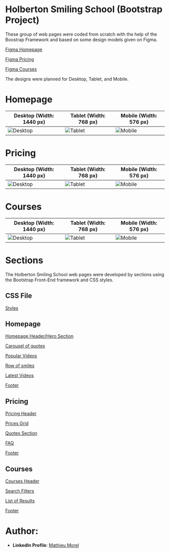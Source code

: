 # Holberton Smiling School (Bootstrap Project)

These group of web pages were coded from scratch with the help of the Boostrap Framework and based on some design models given on Figma.

[Figma Homepage](https://www.figma.com/file/QYQqMYbdpAHL5xTclwJKSI/Homepage)

[Figma Pricing](https://www.figma.com/file/KLAI53jdYpfFNEy0O79ymB/Pricing)

[Figma Courses](https://www.figma.com/file/ivg3abH1HLmMayBgjGg1Qf/Courses)

The designs were planned for Desktop, Tablet, and Mobile.

# Homepage

| **Desktop (Width: 1440 px)**                              | **Tablet (Width: 768 px)**                              | **Mobile (Width: 576 px)**                              |
| --------------------------------------------------------- | ------------------------------------------------------- | ------------------------------------------------------- |
| ![Desktop](https://i.ibb.co/pKGgC0J/Homepage-Desktop.png) | ![Tablet](https://i.ibb.co/6XBLwf9/Homepage-Tablet.png) | ![Mobile](https://i.ibb.co/NVBK21F/Homepage-Mobile.png) |

# Pricing

| **Desktop (Width: 1440 px)**                             | **Tablet (Width: 768 px)**                             | **Mobile (Width: 576 px)**                             |
| -------------------------------------------------------- | ------------------------------------------------------ | ------------------------------------------------------ |
| ![Desktop](https://i.ibb.co/RvSJ2YS/Pricing-Desktop.png) | ![Tablet](https://i.ibb.co/Gkvsf0Y/Pricing-Tablet.png) | ![Mobile](https://i.ibb.co/6RwmYck/Pricing-Mobile.png) |

# Courses

| **Desktop (Width: 1440 px)**                             | **Tablet (Width: 768 px)**                             | **Mobile (Width: 576 px)**                             |
| -------------------------------------------------------- | ------------------------------------------------------ | ------------------------------------------------------ |
| ![Desktop](https://i.ibb.co/y51S3HX/Courses-Desktop.png) | ![Tablet](https://i.ibb.co/28qK1g0/Courses-Tablet.png) | ![Mobile](https://i.ibb.co/f8zNgkx/Courses-Mobile.png) |

# Sections

The Holberton Smiling School web pages were developed by sections using the Bootstrap Front-End framework and CSS styles.

## CSS File

[Styles](https://github.com/MathieuMorel62/holbertonschool-smiling-school-javascript/blob/main/styles.css)

## Homepage

[Homepage Header/Hero Section](https://github.com/MathieuMorel62/holbertonschool-smiling-school-javascript/blob/main/0-homepage.html)

[Carousel of quotes](https://github.com/MathieuMorel62/holbertonschool-smiling-school-javascript/blob/main/1-homepage.html)

[Popular Videos](https://github.com/MathieuMorel62/holbertonschool-smiling-school-javascript/blob/main/2-homepage.html)

[Row of smiles](https://github.com/MathieuMorel62/holbertonschool-smiling-school-javascript/blob/main/0-homepage.html)

[Latest Videos](https://github.com/MathieuMorel62/holbertonschool-smiling-school-javascript/blob/main/homepage.html)

[Footer](https://github.com/MathieuMorel62/holbertonschool-smiling-school-javascript/blob/main/homepage.html)

## Pricing

[Pricing Header](https://github.com/MathieuMorel62/holbertonschool-smiling-school-javascript/blob/main/0-pricing.html)

[Prices Grid](https://github.com/MathieuMorel62/holbertonschool-smiling-school-javascript/blob/main/0-pricing.html)

[Quotes Section](https://github.com/MathieuMorel62/holbertonschool-smiling-school-javascript/blob/main/0-pricing.html)

[FAQ](https://github.com/MathieuMorel62/holbertonschool-smiling-school-javascript/blob/main/0-pricing.html)

[Footer](https://github.com/MathieuMorel62/holbertonschool-smiling-school-javascript/blob/main/pricing.html)

## Courses

[Courses Header](https://github.com/MathieuMorel62/holbertonschool-smiling-school-javascript/blob/main/0-courses.html)

[Search Filters](https://github.com/MathieuMorel62/holbertonschool-smiling-school-javascript/blob/main/courses.html)

[List of Results](https://github.com/MathieuMorel62/holbertonschool-smiling-school-javascript/blob/main/courses.html)

[Footer](https://github.com/MathieuMorel62/holbertonschool-smiling-school-javascript/blob/main/courses.html)

# Author:

- **LinkedIn Profile**: [Mathieu Morel](https://www.linkedin.com/in/mathieu-morel-9ab457261/)

